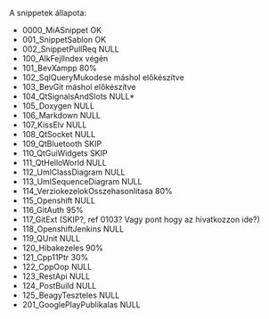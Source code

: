 A snippetek állapota:

  * 0000_MiASnippet OK
  * 001_SnippetSablon OK
  * 002_SnippetPullReq NULL
  * 100_AlkFejlIndex végén
  * 101_BevXampp 80%
  * 102_SqlQueryMukodese máshol előkészítve
  * 103_BevGit máshol előkészítve
  * 104_QtSignalsAndSlots NULL*
  * 105_Doxygen NULL
  * 106_Markdown NULL
  * 107_KissElv NULL
  * 108_QtSocket NULL
  * 109_QtBluetooth SKIP
  * 110_QtGuiWidgets SKIP
  * 111_QtHelloWorld NULL
  * 112_UmlClassDiagram NULL
  * 113_UmlSequenceDiagram NULL
  * 114_VerziokezelokOsszehasonlitasa 80%
  * 115_Openshift NULL
  * 116_GitAuth 95%
  * 117_GitExt (SKIP?, ref 0103? Vagy pont hogy az hivatkozzon ide?)
  * 118_OpenshiftJenkins NULL
  * 119_QUnit NULL
  * 120_Hibakezeles 90%
  * 121_Cpp11Ptr 30%
  * 122_CppOop NULL
  * 123_RestApi NULL
  * 124_PostBuild NULL
  * 125_BeagyTeszteles NULL
  * 201_GooglePlayPublikalas NULL
